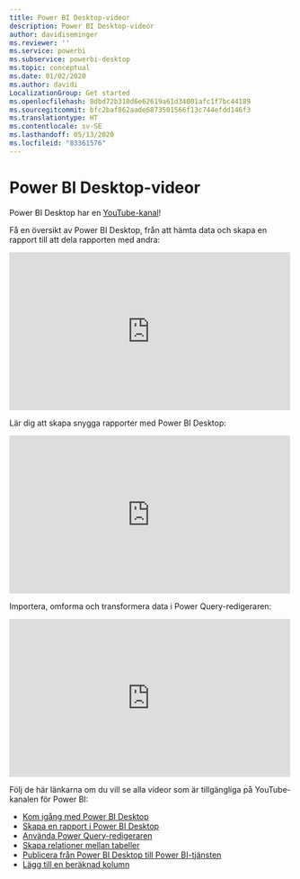 ```yaml
---
title: Power BI Desktop-videor
description: Power BI Desktop-videor
author: davidiseminger
ms.reviewer: ''
ms.service: powerbi
ms.subservice: powerbi-desktop
ms.topic: conceptual
ms.date: 01/02/2020
ms.author: davidi
LocalizationGroup: Get started
ms.openlocfilehash: 8dbd72b310d6e62619a61d34001afc1f7bc44189
ms.sourcegitcommit: bfc2baf862aade6873501566f13c744efdd146f3
ms.translationtype: HT
ms.contentlocale: sv-SE
ms.lasthandoff: 05/13/2020
ms.locfileid: "83361576"
---
```

# <a name="power-bi-desktop-videos"></a>Power BI Desktop-videor

Power BI Desktop har en [YouTube-kanal](https://www.youtube.com/playlist?list=PL1N57mwBHtN2q1WbU5O29rrn_A0lkVv9p)!

Få en översikt av Power BI Desktop, från att hämta data och skapa en rapport till att dela rapporten med andra: 

<iframe width="500" height="281" src="https://www.youtube.com/embed/Qgam9M8I0xA" frameborder="0" allowfullscreen></iframe>

Lär dig att skapa snygga rapporter med Power BI Desktop:

<iframe width="500" height="281" src="https://www.youtube.com/embed/IMAsitQ2cAc" frameborder="0" allowfullscreen></iframe> 

Importera, omforma och transformera data i Power Query-redigeraren:

<iframe width="500" height="281" src="https://www.youtube.com/embed/ByIUx-HmQbw" frameborder="0" allowfullscreen></iframe> 

Följ de här länkarna om du vill se alla videor som är tillgängliga på YouTube-kanalen för Power BI:

- [Kom igång med Power BI Desktop](https://www.youtube.com/watch?v=Qgam9M8I0xA)
- [Skapa en rapport i Power BI Desktop](https://www.youtube.com/watch?v=IMAsitQ2cAc)
- [Använda Power Query-redigeraren](https://www.youtube.com/watch?v=ByIUx-HmQbw)
- [Skapa relationer mellan tabeller](https://www.youtube.com/watch?v=fVW4MCr0APA)
- [Publicera från Power BI Desktop till Power BI-tjänsten](https://www.youtube.com/watch?v=ObwsFdC9e94)
- [Lägg till en beräknad kolumn](https://www.youtube.com/watch?v=62mLfiNcqVM)

